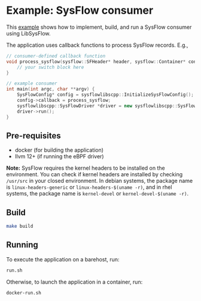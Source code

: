 # Example: SysFlow consumer

This [example](callback.cpp) shows how to implement, build, and run a SysFlow consumer using LibSysFlow.

The application uses callback functions to process SysFlow records. E.g.,

```cpp
// consumer-defined callback function
void process_sysflow(sysflow::SFHeader* header, sysflow::Container* cont, sysflow::Process* proc, sysflow::File* f1, sysflow::File* f2, sysflow::SysFlow* rec) {
    // your switch block here
}

// example consumer
int main(int argc, char **argv) {
    SysFlowConfig* config = sysflowlibscpp::InitializeSysFlowConfig();
    config->callback = process_sysflow;
    sysflowlibscpp::SysFlowDriver *driver = new sysflowlibscpp::SysFlowDriver(config);
    driver->run();
}
```

## Pre-requisites

- docker (for building the application)
- llvm 12+ (if running the eBPF driver)

**Note:** SysFlow requires the kernel headers to be installed on the environment. You can check if kernel headers are installed by checking `/usr/src` in your closed environment. In debian systems, the package name is `linux-headers-generic` or `linux-headers-$(uname -r)`, and in rhel systems, the package name is `kernel-devel` or `kernel-devel-$(uname -r)`.

## Build

```bash
make build
```

## Running

To execute the application on a barehost, run:

```bash
run.sh
```

Otherwise, to launch the application in a container, run:

```bash
docker-run.sh
```


